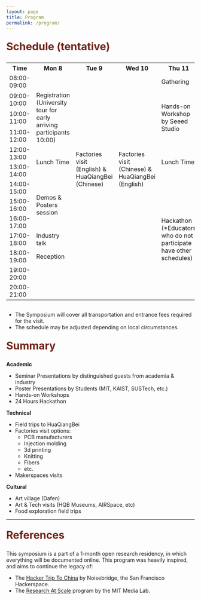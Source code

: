 ```yaml
---
layout: page
title: Program
permalink: /program/
---
```


<div class="section-title">
    <h1 class="custom-h1">Schedule (tentative)</h1>
</div>

<div class="table-wrapper">
  <table>
    <tr>
      <th>Time</th>
      <th>Mon 8</th>
      <th>Tue 9</th>
      <th>Wed 10</th>
      <th>Thu 11</th>
      <th>Fri 12</th>
      <th>Sat 13</th>
    </tr>
    <tr>
      <td>08:00-09:00</td>
      <td></td>
      <td rowspan="11">Factories visit (English) & HuaQiangBei (Chinese)</td>
      <td rowspan="11">Factories visit (Chinese) & HuaQiangBei (English)</td>
      <td>Gathering</td>
      <td></td>
      <td></td>
    </tr>
    <tr>
      <td>09:00-10:00</td>
      <td rowspan = "3">Registration (University tour for early arriving participants 10:00)</td>
      <td rowspan = "3">Hands-on Workshop by Seeed Studio</td>
      <td rowspan = "2">Hackathon results presentation</td>
      <td rowspan="13">Cultural visits<br>(optional)</td>
    </tr>
    <tr>
      <td>10:00-11:00</td>
    </tr>
    <tr>
      <td>11:00-12:00</td>
      <td>Academic talk</td>
    </tr>
    <tr>
      <td>12:00-13:00</td>
      <td rowspan="2">Lunch Time</td>
      <td rowspan="2">Lunch Time</td>
      <td rowspan="2">Lunch Time</td>
    </tr>
    <tr>
      <td>13:00-14:00</td>
    </tr>
    <tr>
      <td>14:00-15:00</td>
      <td rowspan="3">Demos & Posters session</td>
      <td rowspan="7">Hackathon <br>(*Educators who do not participate have other schedules)</td>
      <td rowspan="7">Cultural visits<br>(optional)</td>
    </tr>
    <tr>
      <td>15:00-16:00</td>
    </tr>
    <tr>
      <td>16:00-17:00</td>
    </tr>
    <tr>
      <td>17:00-18:00</td>
      <td>Industry talk</td>
    </tr>
    <tr>
      <td>18:00-19:00</td>
      <td>Reception</td>
    </tr>
    <tr>
      <td>19:00-20:00</td>
      <td rowspan="2"></td>
      <td rowspan="2"></td>
    </tr>
    <tr>
      <td>20:00-21:00</td>
    </tr>
    <!-- ... other rows ... -->
  </table>
</div>

*   The Symposium will cover all transportation and entrance fees required for the visit.
*   The schedule may be adjusted depending on local circumstances.

<div class="section-title">
    <h1 class="custom-h1">Summary</h1>
</div>

**Academic**
*   Seminar Presentations by distinguished guests from academia & industry
*   Poster Presentations by Students (MIT, KAIST, SUSTech, etc.)
*   Hands-on Workshops
*   24 Hours Hackathon

**Technical**
*   Field trips to HuaQiangBei
*   Factories visit options:
    *   PCB manufacturers
    *   Injection molding
    *   3d printing
    *   Knitting
    *   Fibers
    *   etc.
*   Makerspaces visits

**Cultural**
*   Art village (Dafen)
*   Art & Tech visits (HQB Museums, AIRSpace, etc)
*   Food exploration field trips

---

<div class="section-title">
    <h1 class="custom-h1">References</h1>
</div>

This symposium is a part of a 1-month open research residency, in which everything will be documented online. This program was heavily inspired, and aims to continue the legacy of:
*    The [Hacker Trip To China](https://www.noisebridge.net/wiki/HTTC2019) by Noisebridge, the San Francisco Hackerspace.
*    The [Research At Scale](https://www.media.mit.edu/posts/shenzhen-blog-post/) program by the MIT Media Lab.



<style>
/* 如果你想让每个标题在一个特定的区域或者容器中居中，你也可以使用 .section-title 类： */
.section-title {
    text-align: center; /* 这会使容器内的所有元素居中 */
}

.custom-h1 {
    font-size: 2em; /* 或其他你需要的大小 */
    font-weight: bold; /* 使文本加粗 */
    color: #6f2316; /* 设置文本颜色为红色 */
    text-align: left; /* 居中文本 */
    margin: 0; /* 移除默认的边距 */
    padding: 10px 0; /* 可选：添加一些上下填充 */
}

.section-content-left {
    color: black; /* 设置文本颜色为黑色 */
    text-align: left; /* 居中文本 */
    margin: 0; /* 移除默认的边距 */
    padding: 10px 0; /* 可选：添加一些上下填充 */
    font-size: 1.5em; /* 设置字体大小，根据需要调整 */
}

.table-wrapper {
  overflow-x: auto; /* 允许在x轴（水平方向）上滚动 */
}

.table-wrapper::-webkit-scrollbar {
  height: 8px; /* 滚动条的高度 */
}

.table-wrapper::-webkit-scrollbar-thumb {
  background: #888; /* 滚动条的颜色 */
}

.table-wrapper::-webkit-scrollbar-thumb:hover {
  background: #555; /* 悬停时滚动条的颜色 */
}

table {
  /* 设置表格宽度为最小宽度，这样它不会仅仅为了适应屏幕而挤压单元格 */
  min-width: 600px; /* 或者任何适合你内容的宽度 */
}
</style>
